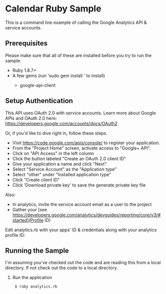 # Calendar Ruby Sample
This is a command line example of calling the Google Analytics API & service accounts. 

## Prerequisites
Please make sure that all of these are installed before you try to run the
sample.

- Ruby 1.8.7+
- A few gems (run 'sudo gem install <gem name>' to install)
    - google-api-client

## Setup Authentication

This API uses OAuth 2.0 with service accounts. Learn more about Google APIs and OAuth 2.0 here:
https://developers.google.com/accounts/docs/OAuth2

Or, if you'd like to dive right in, follow these steps.
 - Visit https://code.google.com/apis/console/ to register your application.
 - From the "Project Home" screen, activate access to "Google+ API".
 - Click on "API Access" in the left column
 - Click the button labeled "Create an OAuth 2.0 client ID"
 - Give your application a name and click "Next"
 - Select "Service Account" as the "Application type"
 - Select "other" under "Installed application type"
 - Click "Create client ID"
 - Click 'Download private key' to save the generate private key file

Also:
 - In analytics, invite the service account email as a user to the project
 - Gather your [see https://developers.google.com/analytics/devguides/reporting/core/v3/#started](Profile ID)

Edit analytics.rb with your apps' ID & credentials along with your analytics profile ID:

## Running the Sample

I'm assuming you've checked out the code and are reading this from a local
directory. If not check out the code to a local directory.

1. Run the application

        $ ruby analytics.rb

